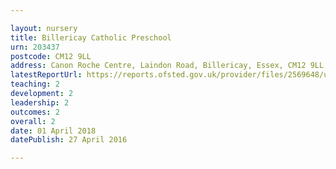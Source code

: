 ```yaml
---

layout: nursery
title: Billericay Catholic Preschool
urn: 203437
postcode: CM12 9LL
address: Canon Roche Centre, Laindon Road, Billericay, Essex, CM12 9LL
latestReportUrl: https://reports.ofsted.gov.uk/provider/files/2569648/urn/203437.pdf
teaching: 2
development: 2
leadership: 2
outcomes: 2
overall: 2
date: 01 April 2018 
datePublish: 27 April 2016

---
```


